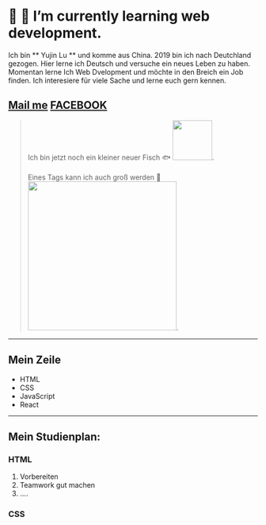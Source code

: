 #  👋 🌱 I’m currently learning web development.

Ich bin ** Yujin Lu ** und komme aus China. 2019 bin ich nach Deutchland gezogen. Hier lerne ich Deutsch und versuche ein neues Leben zu haben. Momentan lerne Ich Web Dvelopment und möchte in den Breich ein Job finden. Ich interesiere für viele Sache und lerne euch gern kennen.

[Mail me](wuwujane@hotmail.com)   [FACEBOOK](https://de-de.facebook.com)
---

> Ich bin jetzt noch ein kleiner neuer Fisch 🐟
> <img src="https://cdn.sci.news/images/enlarge8/image_9358e-Coralliozetus-clausus.jpg" border-radius:20px width="80"/>.
> <br>
> <br>
> Eines Tags kann ich auch groß werden 🐳
> <img src="https://p1.itc.cn/q_70/images03/20210606/f21164ef46664c8bbd6710ca45bd9e20.jpeg" width="300"/>.

---

## Mein Zeile 
- HTML
- CSS
- JavaScript
- React

-----

## Mein Studienplan:

### HTML

1. Vorbereiten
1. Teamwork gut machen
1. ....

### CSS

<!--
**LuYujin9/LuYujin9** is a ✨ _special_ ✨ repository because its `README.md` (this file) appears on your GitHub profile.

Here are some ideas to get you started:

- 🔭 I’m currently working on ...
- 🌱 I’m currently learning ...
- 👯 I’m looking to collaborate on ...
- 🤔 I’m looking for help with ...
- 💬 Ask me about ...
- 📫 How to reach me: ...
- 😄 Pronouns: ...
- ⚡ Fun fact: ...
-->
